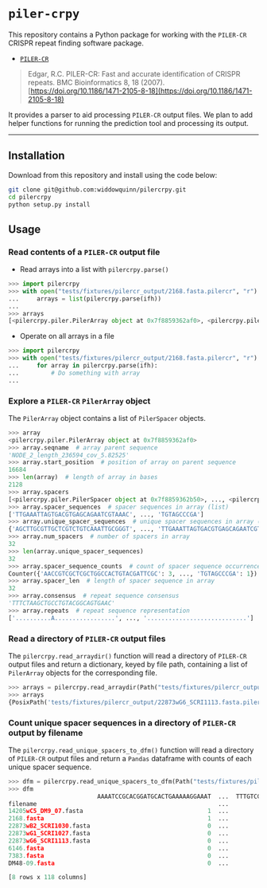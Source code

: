 # `piler-crpy`

This repository contains a Python package for working with the `PILER-CR` CRISPR repeat finding software package.

- [`PILER-CR`](http://www.drive5.com/pilercr/)

> Edgar, R.C. PILER-CR: Fast and accurate identification of CRISPR repeats. BMC Bioinformatics 8, 18 (2007). [https://doi.org/10.1186/1471-2105-8-18](https://doi.org/10.1186/1471-2105-8-18)

It provides a parser to aid processing `PILER-CR` output files. We plan to add helper functions for running the prediction tool and processing its output.

---------------------------

## Installation

Download from this repository and install using the code below:

```bash
git clone git@github.com:widdowquinn/pilercrpy.git
cd pilercrpy
python setup.py install
```

## Usage

### Read contents of a `PILER-CR` output file

- Read arrays into a list with `pilercrpy.parse()`

```python
>>> import pilercrpy
>>> with open("tests/fixtures/pilercr_output/2168.fasta.pilercr", "r") as ifh:
...     arrays = list(pilercrpy.parse(ifh))
... 
>>> arrays
[<pilercrpy.piler.PilerArray object at 0x7f8859362af0>, <pilercrpy.piler.PilerArray object at 0x7f885922bbb0>]
```

- Operate on all arrays in a file

```python
>>> import pilercrpy
>>> with open("tests/fixtures/pilercr_output/2168.fasta.pilercr", "r") as ifh:
...     for array in pilercrpy.parse(ifh):
...         # Do something with array
... 
```

### Explore a `PILER-CR` `PilerArray` object

The `PilerArray` object contains a list of `PilerSpacer` objects.

```python
>>> array
<pilercrpy.piler.PilerArray object at 0x7f8859362af0>
>>> array.seqname  # array parent sequence
'NODE_2_length_236594_cov_5.82525'
>>> array.start_position  # position of array on parent sequence
16684
>>> len(array)  # length of array in bases
2128
>>> array.spacers
[<pilercrpy.piler.PilerSpacer object at 0x7f8859362b50>, ..., <pilercrpy.piler.PilerSpacer object at 0x7f885922b970>]
>>> array.spacer_sequences  # spacer sequences in array (list)
['TTGAAATTAGTGACGTGAGCAGAATCGTAAAC', ..., 'TGTAGCCCGA']
>>> array.unique_spacer_sequences  # unique spacer sequences in array (set)
{'AGCTTGCGTTGCTCGTCTGTCAAATTGCGGGT', ..., 'TTGAAATTAGTGACGTGAGCAGAATCGTAAAC'}
>>> array.num_spacers  # number of spacers in array
32
>>> len(array.unique_spacer_sequences)
32
>>> array.spacer_sequence_counts  # count of spacer sequence occurrences (Counter)
Counter({'AACCGTCGCTCGCTGGCCACTGTACGATTCGC': 3, ..., 'TGTAGCCCGA': 1})
>>> array.spacer_len  # length of spacer sequence in array
32
>>> array.consensus  # repeat sequence consensus
'TTTCTAAGCTGCCTGTACGGCAGTGAAC'
>>> array.repeats  # repeat sequence representation
['..........A.................', ..., '............................']
```

### Read a directory of `PILER-CR` output files

The `pilercrpy.read_arraydir()` function will read a directory of `PILER-CR` output files and return a dictionary, keyed by file path, containing a list of `PilerArray` objects for the corresponding file.

```python
>>> arrays = pilercrpy.read_arraydir(Path("tests/fixtures/pilercr_output/"))
>>> arrays
{PosixPath('tests/fixtures/pilercr_output/22873wG6_SCRI1113.fasta.pilercr'): [<pilercrpy.piler.PilerArray object at 0x7fc0103a1820>], ..., PosixPath('tests/fixtures/pilercr_output/22873wB2_SCRI1030.fasta.pilercr'): [<pilercrpy.piler.PilerArray object at 0x7fc011fc4d90>, <pilercrpy.piler.PilerArray object at 0x7fc011fc87f0>]}
```

### Count unique spacer sequences in a directory of `PILER-CR` output by filename

The `pilercrpy.read_unique_spacers_to_dfm()` function will read a directory of `PILER-CR` output files and return a `Pandas` dataframe with counts of each unique spacer sequence.

```python
>>> dfm = pilercrpy.read_unique_spacers_to_dfm(Path("tests/fixtures/pilercr_output/"))
>>> dfm
                         AAAATCCGCACGGATGCACTGAAAAAGGAAAT  ...  TTTGTCCTTGAGCCTGACCGCTTCCGCCATCG
filename                                                   ...                                  
14205wC5_DM9_07.fasta                                   1  ...                                 0
2168.fasta                                              1  ...                                 0
22873wB2_SCRI1030.fasta                                 0  ...                                 0
22873wG1_SCRI1027.fasta                                 0  ...                                 0
22873wG6_SCRI1113.fasta                                 0  ...                                 0
6146.fasta                                              0  ...                                 0
7383.fasta                                              0  ...                                 0
DM48-09.fasta                                           0  ...                                 1

[8 rows x 118 columns]
```
